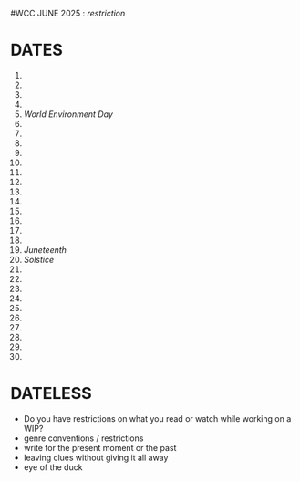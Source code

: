 #WCC JUNE 2025 : *restriction*

# DATES
1.  
2.  
3.  
4.  
5.  *World Environment Day*
6.  
7.  
8. 
9. 
10. 
11. 
12. 
13. 
14. 
15. 
16. 
17. 
18. 
19. *Juneteenth*
20. *Solstice*
21. 
22. 
23. 
24. 
25. 
26. 
27. 
28. 
29. 
30. 


# DATELESS
- Do you have restrictions on what you read or watch while working on a WIP?
- genre conventions / restrictions
- write for the present moment or the past
- leaving clues without giving it all away
- eye of the duck

